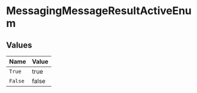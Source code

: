 # MessagingMessageResultActiveEnum


## Values

| Name    | Value   |
| ------- | ------- |
| `True`  | true    |
| `False` | false   |